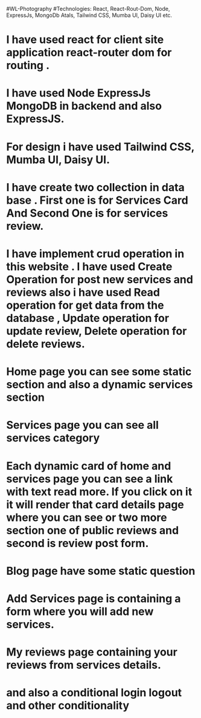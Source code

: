 #WL-Photography
#Technologies: React, React-Rout-Dom, Node, ExpressJs, MongoDb Atals, Tailwind CSS, Mumba UI, Daisy UI etc.



# I have used react for client site application react-router dom for routing .
# I have used Node ExpressJs MongoDB in backend and also ExpressJS. 
# For design i have used Tailwind CSS, Mumba UI, Daisy UI. 

# I have create two collection in data base . First one is for Services Card And Second One is for services review. 
# I have implement crud operation in this website . I have used Create Operation for post new services and reviews also i have used Read operation for get data from the database , Update operation for update review, Delete operation for delete reviews. 

# Home page you can see some static section and also a dynamic services section
# Services page you can see all services category 
# Each dynamic card of home and services page you can see a link with text read more. If you click on it it will render that card details page where you can see or two more section one of public reviews and second is review post form. 
# Blog page have some static question 
# Add Services page is containing a form where you will add new services. 
# My reviews page containing your reviews from services details.
# and also a conditional login logout and other conditionality 

